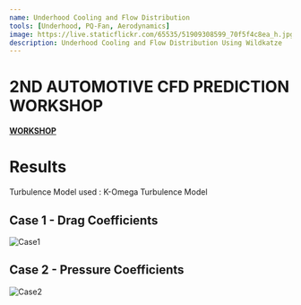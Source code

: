 ```yaml
---
name: Underhood Cooling and Flow Distribution
tools: [Underhood, PQ-Fan, Aerodynamics]
image: https://live.staticflickr.com/65535/51909308599_70f5f4c8ea_h.jpg
description: Underhood Cooling and Flow Distribution Using Wildkatze
---
```


# 2ND AUTOMOTIVE CFD PREDICTION WORKSHOP

 [**WORKSHOP**](https://autocfd.eng.ox.ac.uk)
 
# Results

Turbulence Model used :  K-Omega Turbulence Model

## Case 1 - Drag Coefficients


![Case1](https://live.staticflickr.com/65535/51913206643_5ca85c9b28_b.jpg)

 
## Case 2 - Pressure Coefficients

![Case2](https://live.staticflickr.com/65535/51913115251_b6489fb276_c.jpg)
 
 
 



 

 
